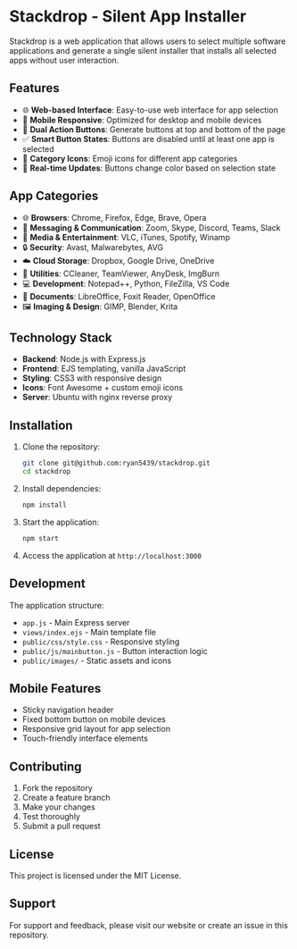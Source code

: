 # Stackdrop - Silent App Installer

Stackdrop is a web application that allows users to select multiple software applications and generate a single silent installer that installs all selected apps without user interaction.

## Features

- 🌐 **Web-based Interface**: Easy-to-use web interface for app selection
- 📱 **Mobile Responsive**: Optimized for desktop and mobile devices
- 🎯 **Dual Action Buttons**: Generate buttons at top and bottom of the page
- ✅ **Smart Button States**: Buttons are disabled until at least one app is selected
- 🎨 **Category Icons**: Emoji icons for different app categories
- 🔄 **Real-time Updates**: Buttons change color based on selection state

## App Categories

- 🌐 **Browsers**: Chrome, Firefox, Edge, Brave, Opera
- 💬 **Messaging & Communication**: Zoom, Skype, Discord, Teams, Slack
- 🎵 **Media & Entertainment**: VLC, iTunes, Spotify, Winamp
- 🔒 **Security**: Avast, Malwarebytes, AVG
- ☁️ **Cloud Storage**: Dropbox, Google Drive, OneDrive
- 🔧 **Utilities**: CCleaner, TeamViewer, AnyDesk, ImgBurn
- 💻 **Development**: Notepad++, Python, FileZilla, VS Code
- 📄 **Documents**: LibreOffice, Foxit Reader, OpenOffice
- 🖼️ **Imaging & Design**: GIMP, Blender, Krita

## Technology Stack

- **Backend**: Node.js with Express.js
- **Frontend**: EJS templating, vanilla JavaScript
- **Styling**: CSS3 with responsive design
- **Icons**: Font Awesome + custom emoji icons
- **Server**: Ubuntu with nginx reverse proxy

## Installation

1. Clone the repository:
   ```bash
   git clone git@github.com:ryan5439/stackdrop.git
   cd stackdrop
   ```

2. Install dependencies:
   ```bash
   npm install
   ```

3. Start the application:
   ```bash
   npm start
   ```

4. Access the application at `http://localhost:3000`

## Development

The application structure:
- `app.js` - Main Express server
- `views/index.ejs` - Main template file
- `public/css/style.css` - Responsive styling
- `public/js/mainbutton.js` - Button interaction logic
- `public/images/` - Static assets and icons

## Mobile Features

- Sticky navigation header
- Fixed bottom button on mobile devices
- Responsive grid layout for app selection
- Touch-friendly interface elements

## Contributing

1. Fork the repository
2. Create a feature branch
3. Make your changes
4. Test thoroughly
5. Submit a pull request

## License

This project is licensed under the MIT License.

## Support

For support and feedback, please visit our website or create an issue in this repository.
